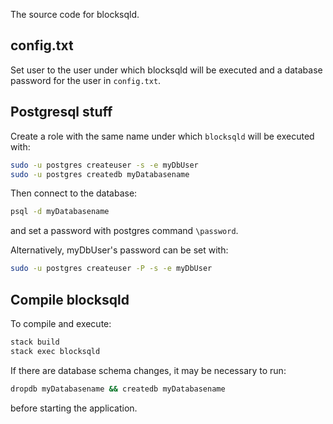 The source code for blocksqld.

config.txt
--------------
Set user to the user under which blocksqld will be executed
and a database password for the user in `config.txt`.


Postgresql stuff
----------------

Create a role with the same name under which `blocksqld` will be executed with:
```bash
sudo -u postgres createuser -s -e myDbUser
sudo -u postgres createdb myDatabasename
```
Then connect to the database:
```bash
psql -d myDatabasename
```
and set a password with postgres command `\password`.

Alternatively, myDbUser's password can be set with:
```bash
sudo -u postgres createuser -P -s -e myDbUser
```

Compile blocksqld
-------------------
To compile and execute:

```bash
stack build
stack exec blocksqld
```

If there are database schema changes, it may be necessary to run:

```bash
dropdb myDatabasename && createdb myDatabasename
```

before starting the application.

